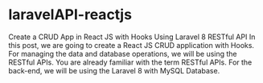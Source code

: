 # laravelAPI-reactjs

Create a CRUD App in React JS with Hooks Using Laravel 8 RESTful API
In this post, we are going to create a React JS CRUD application with Hooks. For managing the data and database operations, we will be using the RESTful APIs. You are already familiar with the term RESTful APIs. For the back-end, we will be using the Laravel 8 with MySQL Database. 
